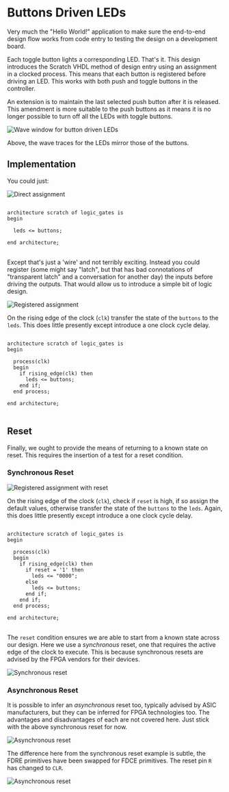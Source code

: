 # Buttons Driven LEDs

Very much the "Hello World!" application to make sure the end-to-end design flow works from code entry to testing the design on a development board.

Each toggle button lights a corresponding LED. That's it. This design introduces the Scratch VHDL method of design entry using an assignment in a clocked process. This means that each button is registered before driving an LED. This works with both push and toggle buttons in the controller.

An extension is to maintain the last selected push button after it is released. This amendment is more suitable to the push buttons as it means it is no longer possible to turn off all the LEDs with toggle buttons.

![Wave window for button driven LEDs](./images/modelsim_wave/button_driven_wave.png)

Above, the wave traces for the LEDs mirror those of the buttons.

## Implementation

You could just:

![Direct assignment](./images/scratch_blocks/directly_set.png)
<pre>
<code class="language-vhdl">
architecture scratch of logic_gates is
begin

  leds <= buttons;

end architecture;
</code>
</pre>

Except that's just a 'wire' and not terribly exciting. Instead you could register (some might say "latch", but that has bad connotations of "transparent latch" and a conversation for another day) the inputs before driving the outputs. That would allow us to introduce a simple bit of logic design.

![Registered assignment](./images/scratch_blocks/registered_assignment.png)

On the rising edge of the clock (`clk`) transfer the state of the `buttons` to the `leds`. This does little presently except introduce a one clock cycle delay.

<pre>
<code class="language-vhdl">
architecture scratch of logic_gates is
begin

  process(clk)
  begin
    if rising_edge(clk) then
      leds <= buttons;
    end if;
  end process;

end architecture;
</code>
</pre>

## Reset

Finally, we ought to provide the means of returning to a known state on reset. This requires the insertion of a test for a reset condition.

### Synchronous Reset

![Registered assignment with reset](./images/scratch_blocks/synchronous_reset.png)

On the rising edge of the clock (`clk`), check if `reset` is high, if so assign the default values, otherwise transfer the state of the `buttons` to the `leds`. Again, this does little presently except introduce a one clock cycle delay.

<pre>
<code class="language-vhdl">
architecture scratch of logic_gates is
begin

  process(clk)
  begin
    if rising_edge(clk) then
      if reset = '1' then
        leds <= "0000";
      else
        leds <= buttons;
      end if;
    end if;
  end process;

end architecture;
</code>
</pre>

The `reset` condition ensures we are able to start from a known state across our design. Here we use a _synchronous_ reset, one that requires the active edge of the clock to execute. This is because synchronous resets are advised by the FPGA vendors for their devices.

![Synchronous reset](./images/vivado/synchronous_reset.png)
### Asynchronous Reset

It is possible to infer an _asynchronous_ reset too, typically advised by ASIC manufacturers, but they can be inferred for FPGA technologies too. The advantages and disadvantages of each are not covered here. Just stick with the above synchronous reset for now.

![Asynchronous reset](./images/scratch_blocks/asynchronous_reset.png)

The difference here from the synchronous reset example is subtle, the FDRE primitives have been swapped for FDCE primitives. The reset pin `R` has changed to `CLR`.

![Asynchronous reset](./images/vivado/asynchronous_reset.png)
